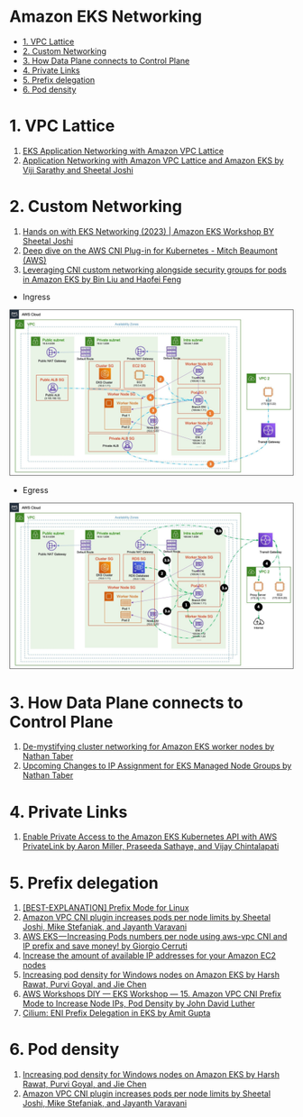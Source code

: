 <h1>Amazon EKS Networking</h1>

<!-- TOC -->

- [1. VPC Lattice](#1-vpc-lattice)
- [2. Custom Networking](#2-custom-networking)
- [3. How Data Plane connects to Control Plane](#3-how-data-plane-connects-to-control-plane)
- [4. Private Links](#4-private-links)
- [5. Prefix delegation](#5-prefix-delegation)
- [6. Pod density](#6-pod-density)

<!-- /TOC -->

# 1. VPC Lattice

1. [EKS Application Networking with Amazon VPC Lattice](https://www.youtube.com/watch?v=AdO0bx3N3fs)
2. [Application Networking with Amazon VPC Lattice and Amazon EKS by Viji Sarathy and Sheetal Joshi ](https://aws.amazon.com/blogs/containers/application-networking-with-amazon-vpc-lattice-and-amazon-eks/)

# 2. Custom Networking

1. [Hands on with EKS Networking (2023) | Amazon EKS Workshop BY Sheetal Joshi](https://www.youtube.com/watch?v=EAZnXII9NTY)
1. [Deep dive on the AWS CNI Plug-in for Kubernetes - Mitch Beaumont (AWS)](https://www.youtube.com/watch?v=ezcnPcRcJdc)
1. [Leveraging CNI custom networking alongside security groups for pods in Amazon EKS by Bin Liu and Haofei Feng](https://aws.amazon.com/blogs/containers/leveraging-cni-custom-networking-alongside-security-groups-for-pods-in-amazon-eks/)

  - Ingress

  <img src="./images/eks-ingress-traffic-pattern.jpg" title="eks-cni-networking-1.png" width="900"/>

  - Egress

  <img src="./images/eks-egress-traffic-pattern.jpg" title="eks-cni-networking-1.png" width="900"/>

# 3. How Data Plane connects to Control Plane

1. [De-mystifying cluster networking for Amazon EKS worker nodes by Nathan Taber](https://aws.amazon.com/blogs/containers/de-mystifying-cluster-networking-for-amazon-eks-worker-nodes/)
1. [Upcoming Changes to IP Assignment for EKS Managed Node Groups by Nathan Taber](https://aws.amazon.com/blogs/containers/upcoming-changes-to-ip-assignment-for-eks-managed-node-groups/)

# 4. Private Links

1. [Enable Private Access to the Amazon EKS Kubernetes API with AWS PrivateLink by Aaron Miller, Praseeda Sathaye, and Vijay Chintalapati](https://aws.amazon.com/blogs/containers/enable-private-access-to-the-amazon-eks-kubernetes-api-with-aws-privatelink/)

# 5. Prefix delegation

1. [[BEST-EXPLANATION] Prefix Mode for Linux](https://aws.github.io/aws-eks-best-practices/networking/prefix-mode/index_linux/)
1. [Amazon VPC CNI plugin increases pods per node limits by Sheetal Joshi, Mike Stefaniak, and Jayanth Varavani ](https://aws.amazon.com/blogs/containers/amazon-vpc-cni-increases-pods-per-node-limits/)
1. [AWS EKS — Increasing Pods numbers per node using aws-vpc CNI and IP prefix and save money! by Giorgio Cerruti](https://medium.com/@giorgiodevops/increasing-pods-numbers-running-in-an-eks-nodeusing-aws-vpc-cni-and-ip-prefix-22b1d381014)
1. [Increase the amount of available IP addresses for your Amazon EC2 nodes](https://docs.aws.amazon.com/eks/latest/userguide/cni-increase-ip-addresses.html)
1. [Increasing pod density for Windows nodes on Amazon EKS by Harsh Rawat, Purvi Goyal, and Jie Chen](https://aws.amazon.com/blogs/containers/increasing-pod-density-for-windows-nodes-on-amazon-eks/)
1. [AWS Workshops DIY — EKS Workshop — 15. Amazon VPC CNI Prefix Mode to Increase Node IPs, Pod Density by John David Luther](https://medium.com/the-aws-way/aws-workshops-diy-eks-workshop-15-amazon-vpc-cni-prefix-mode-to-increase-node-ips-pod-density-e3b90c7a6d54)
1. [Cilium: ENI Prefix Delegation in EKS by Amit Gupta](https://medium.com/@amitmavgupta/cilium-support-for-eni-prefix-delegation-in-an-eks-cluster-feddf894160b)

# 6. Pod density

1. [Increasing pod density for Windows nodes on Amazon EKS by Harsh Rawat, Purvi Goyal, and Jie Chen](https://aws.amazon.com/blogs/containers/increasing-pod-density-for-windows-nodes-on-amazon-eks/)
1. [Amazon VPC CNI plugin increases pods per node limits by Sheetal Joshi, Mike Stefaniak, and Jayanth Varavani ](https://aws.amazon.com/blogs/containers/amazon-vpc-cni-increases-pods-per-node-limits/)